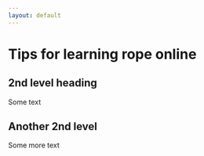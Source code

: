 ```yaml
---
layout: default
---
```


# Tips for learning rope online

## 2nd level heading

Some text

## Another 2nd level

Some more text

